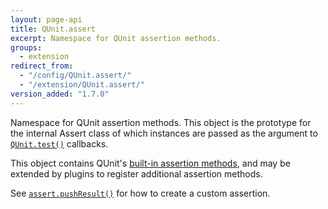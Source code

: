 ```yaml
---
layout: page-api
title: QUnit.assert
excerpt: Namespace for QUnit assertion methods.
groups:
  - extension
redirect_from:
  - "/config/QUnit.assert/"
  - "/extension/QUnit.assert/"
version_added: "1.7.0"
---
```


Namespace for QUnit assertion methods. This object is the prototype for the internal Assert class of which instances are passed as the argument to [`QUnit.test()`](../QUnit/test.md) callbacks.

This object contains QUnit's [built-in assertion methods](../assert/index.md), and may be extended by plugins to register additional assertion methods.

See [`assert.pushResult()`](../assert/pushResult.md) for how to create a custom assertion.

